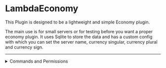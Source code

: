 # LambdaEconomy
This Plugin is designed to be a lightweight and simple Economy plugin. 

The main use is for small servers or for testing before you want a proper economy plugin.
It uses Sqlite to store the data and has a custom config with which you can set the server name, currency singular, currency plural and currency sign.

---
<details> 

commands:  
<ul>
  <li>ecoset:  <br>  
    <ul>description: EcoSet<br>  
    permissions: [lambda.cmd.eco.set]</ul>
    </li>
 <li>ecoget:  
    <ul>description: EcoGet  <br>  
    aliases: [money, bal, balance]  <br>  
    permissions: [lambda.cmd.eco.get, lambda.cmd.eco.get.others]  </ul>
    </li>
    
 </ul>
 <summary>Commands and Permissions</summary>
</details>
